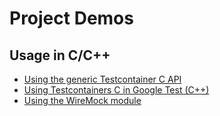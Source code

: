 # Project Demos

## Usage in C/C++

- [Using the generic Testcontainer C API](./generic-container/README.md)
- [Using Testcontainers C in Google Test (C++)](./google-test/README.md)
- [Using the WireMock module](./wiremock/README.md)
